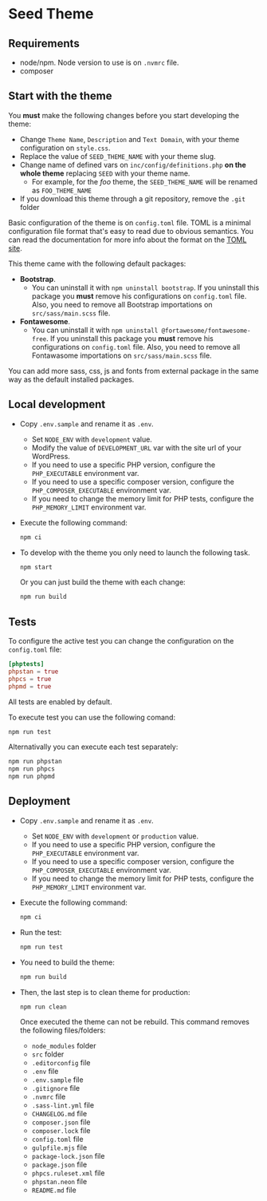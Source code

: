 # Seed Theme

## Requirements

- node/npm. Node version to use is on `.nvmrc` file.
- composer

## Start with the theme

You **must** make the following changes before you start developing the theme:

- Change `Theme Name`, `Description` and `Text Domain`, with your theme configuration on `style.css`.
- Replace the value of `SEED_THEME_NAME` with your theme slug.
- Change name of defined vars on `inc/config/definitions.php` **on the whole theme** replacing `SEED` with your theme name.
  - For example, for the *foo* theme, the `SEED_THEME_NAME` will be renamed as `FOO_THEME_NAME`
- If you download this theme through a git repository, remove the `.git` folder

Basic configuration of the theme is on `config.toml` file. TOML is a minimal configuration file format that's easy to read due to obvious semantics. You can read the documentation for more info about the format on the [TOML site](https://toml.io).

This theme came with the following default packages:

- **Bootstrap**.
  - You can uninstall it with `npm uninstall bootstrap`. If you uninstall this package you **must** remove his configurations on `config.toml` file. Also, you need to remove all Bootstrap importations on `src/sass/main.scss` file.
- **Fontawesome**.
  - You can uninstall it with `npm uninstall @fortawesome/fontawesome-free`. If you uninstall this package you **must** remove his configurations on `config.toml` file. Also, you need to remove all Fontawasome importations on `src/sass/main.scss` file.

You can add more sass, css, js and fonts from external package in the same way as the default installed packages.

## Local development

- Copy `.env.sample` and rename it as `.env`.
  - Set `NODE_ENV` with `development` value.
  - Modify the value of  `DEVELOPMENT_URL` var with the site url of your WordPress.
  - If you need to use a specific PHP version, configure the `PHP_EXECUTABLE` environment var.
  - If you need to use a specific composer version, configure the `PHP_COMPOSER_EXECUTABLE` environment var.
  - If you need to change the memory limit for PHP tests, configure the `PHP_MEMORY_LIMIT` environment var.
- Execute the following command:

  ```sh
  npm ci
  ```

- To develop with the theme you only need to launch the following task.

  ```sh
  npm start
  ```

  Or you can just build the theme with each change:

  ```sh
  npm run build
  ```

## Tests

To configure the active test you can change the configuration on the `config.toml` file:

```toml
[phptests]
phpstan = true
phpcs = true
phpmd = true
```

All tests are enabled by default.

To execute test you can use the following comand:

```sh
npm run test
```

Alternativally you can execute each test separately:

```sh
npm run phpstan
npm run phpcs
npm run phpmd
```

## Deployment

- Copy `.env.sample` and rename it as `.env`.
  - Set `NODE_ENV` with `development` or `production` value.
  - If you need to use a specific PHP version, configure the `PHP_EXECUTABLE` environment var.
  - If you need to use a specific composer version, configure the `PHP_COMPOSER_EXECUTABLE` environment var.
  - If you need to change the memory limit for PHP tests, configure the `PHP_MEMORY_LIMIT` environment var.
- Execute the following command:

  ```sh
  npm ci
  ```

- Run the test:

  ```sh
  npm run test
  ```

- You need to build the theme:

  ```sh
  npm run build
  ```

- Then, the last step is to clean theme for production:

  ```sh
  npm run clean
  ```

  Once executed the theme can not be rebuild. This command removes the following files/folders:
  - `node_modules` folder
  - `src` folder
  - `.editorconfig` file
  - `.env` file
  - `.env.sample` file
  - `.gitignore` file
  - `.nvmrc` file
  - `.sass-lint.yml` file
  - `CHANGELOG.md` file
  - `composer.json` file
  - `composer.lock` file
  - `config.toml` file
  - `gulpfile.mjs` file
  - `package-lock.json` file
  - `package.json` file
  - `phpcs.ruleset.xml` file
  - `phpstan.neon` file
  - `README.md` file
